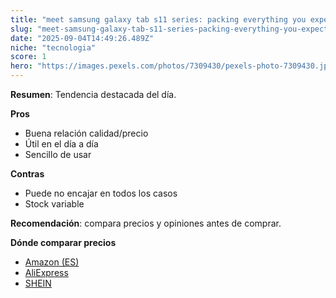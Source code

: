 ```yaml
---
title: "meet samsung galaxy tab s11 series: packing everything you expect from a premium tablet"
slug: "meet-samsung-galaxy-tab-s11-series-packing-everything-you-expect-from-a-premium-"
date: "2025-09-04T14:49:26.489Z"
niche: "tecnologia"
score: 1
hero: "https://images.pexels.com/photos/7309430/pexels-photo-7309430.jpeg?auto=compress&cs=tinysrgb&fit=crop&h=627&w=1200&auto=compress&cs=tinysrgb&w=1024&h=576&fit=crop"
---
```


**Resumen**: Tendencia destacada del día.

**Pros**
- Buena relación calidad/precio
- Útil en el día a día
- Sencillo de usar

**Contras**
- Puede no encajar en todos los casos
- Stock variable

**Recomendación**: compara precios y opiniones antes de comprar.

**Dónde comparar precios**
- [Amazon (ES)](https://www.amazon.es/s?k=meet+samsung+galaxy+tab+s11+series%3A+packing+everything+you+expect+from+a+premium+tablet&language=es_ES&tag=teknovashop25-21)
- [AliExpress](https://es.aliexpress.com/wholesale?SearchText=meet+samsung+galaxy+tab+s11+series%3A+packing+everything+you+expect+from+a+premium+tablet)
- [SHEIN](https://es.shein.com/pdsearch?keyword=meet+samsung+galaxy+tab+s11+series%3A+packing+everything+you+expect+from+a+premium+tablet)
